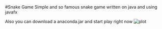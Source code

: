 #Snake Game
Simple and so famous snake game written on java and using javafx

Also you can download a anaconda.jar and start play right now
![plot](C:\coding\javaLessons\anaconda\sanke.png)